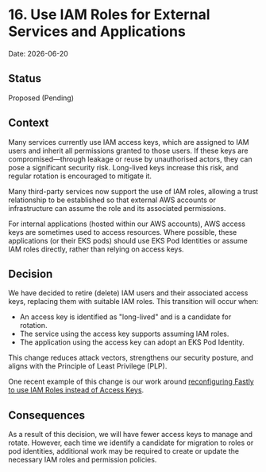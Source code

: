 # 16. Use IAM Roles for External Services and Applications

Date: 2026-06-20

## Status

Proposed (Pending)

## Context

Many services currently use IAM access keys, which are assigned to IAM users and inherit all permissions granted to those users. If these keys are compromised—through leakage or reuse by unauthorised actors, they can pose a significant security risk. Long-lived keys increase this risk, and regular rotation is encouraged to mitigate it.

Many third-party services now support the use of IAM roles, allowing a trust relationship to be established so that external AWS accounts or infrastructure can assume the role and its associated permissions.

For internal applications (hosted within our AWS accounts), AWS access keys are sometimes used to access resources. Where possible, these applications (or their EKS pods) should use EKS Pod Identities or assume IAM roles directly, rather than relying on access keys.


## Decision

We have decided to retire (delete) IAM users and their associated access keys, replacing them with suitable IAM roles. This transition will occur when:

* An access key is identified as "long-lived" and is a candidate for rotation.
* The service using the access key supports assuming IAM roles.
* The application using the access key can adopt an EKS Pod Identity.

This change reduces attack vectors, strengthens our security posture, and aligns with the Principle of Least Privilege (PLP).

One recent example of this change is our work around [reconfiguring Fastly to use IAM Roles instead of Access Keys](https://github.com/alphagov/govuk-infrastructure/issues/2226).

## Consequences

As a result of this decision, we will have fewer access keys to manage and rotate. However, each time we identify a candidate for migration to roles or pod identities, additional work may be required to create or update the necessary IAM roles and permission policies.